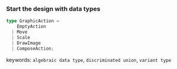 ### Start the design with data types 

```ts
type GraphicAction = 
    EmptyAction
  | Move 
  | Scale 
  | DrawImage 
  | ComposeAction;
```

keywords: `algebraic data type`, `discriminated union`, `variant type`
